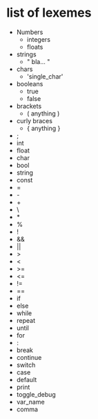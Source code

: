 # list of lexemes

- Numbers
  - integers
  - floats
- strings
  - " bla... "
- chars
  - 'single_char'
- booleans
  - true
  - false
- brackets
  - ( anything )
- curly braces
  - { anything }
- ;
- int
- float
- char
- bool
- string
- const
- =
- \-
- \+
- \
- \*
- %
- !
- &&
- ||
- \>
- <
- \>=
- <=
- !=
- ==
- if
- else
- while
- repeat
- until
- for
- :
- break
- continue
- switch
- case
- default
- print
- toggle_debug
- var_name
- comma
